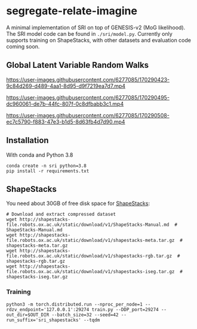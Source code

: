 # segregate-relate-imagine

A minimal implementation of SRI on top of GENESIS-v2 (MoG likelihood). The SRI model code can be found in `./sri/model.py`.
Currently only supports training on ShapeStacks, with other datasets and evaluation code coming soon.

## Global Latent Variable Random Walks



https://user-images.githubusercontent.com/6277085/170290423-9c84d269-d489-4aa1-8d95-d9f7219ea7d7.mp4



https://user-images.githubusercontent.com/6277085/170290495-dc960061-de7b-44fc-807f-0c8dfbabb3c1.mp4



https://user-images.githubusercontent.com/6277085/170290508-ec7c5790-f883-47e3-b1d5-8d63fb4d7d90.mp4


## Installation

With conda and Python 3.8
```shell
conda create -n sri python=3.8
pip install -r requirements.txt
```

## ShapeStacks

You need about 30GB of free disk space for [ShapeStacks](https://ogroth.github.io/shapestacks/):

```shell
# Download and extract compressed dataset
wget http://shapestacks-file.robots.ox.ac.uk/static/download/v1/ShapeStacks-Manual.md  # ShapeStacks-Manual.md
wget http://shapestacks-file.robots.ox.ac.uk/static/download/v1/shapestacks-meta.tar.gz  # shapestacks-meta.tar.gz
wget http://shapestacks-file.robots.ox.ac.uk/static/download/v1/shapestacks-rgb.tar.gz  # shapestacks-rgb.tar.gz
wget http://shapestacks-file.robots.ox.ac.uk/static/download/v1/shapestacks-iseg.tar.gz  # shapestacks-iseg.tar.gz
```

### Training

```shell
python3 -m torch.distributed.run --nproc_per_node=1 --rdzv_endpoint='127.0.0.1':29274 train.py --DDP_port=29274 --out_dir=$OUT_DIR --batch_size=32 --seed=42 --run_suffix='sri_shapestacks' --tqdm
```
